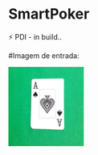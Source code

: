 # SmartPoker
:zap: PDI - in build..



#Imagem de entrada:
<p align="">
  <img src="./banco/bgrd.png" width="150px" />

</p> 
